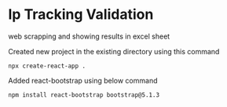 # Ip Tracking Validation
web scrapping and showing results in excel sheet

Created new project in the existing directory using this command
```
npx create-react-app .
```
Added react-bootstrap using below command
```
npm install react-bootstrap bootstrap@5.1.3
```
